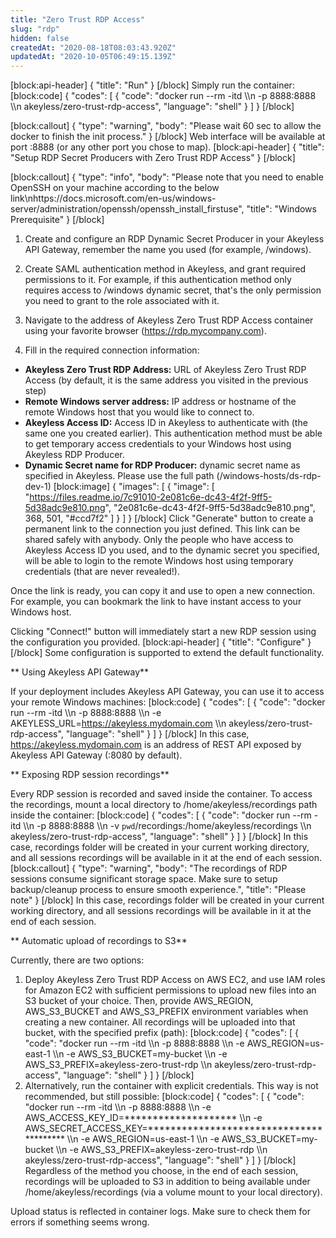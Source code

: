 ```yaml
---
title: "Zero Trust RDP Access"
slug: "rdp"
hidden: false
createdAt: "2020-08-18T08:03:43.920Z"
updatedAt: "2020-10-05T06:49:15.139Z"
---
```

[block:api-header]
{
  "title": "Run"
}
[/block]
Simply run the container:
[block:code]
{
  "codes": [
    {
      "code": "docker run --rm -itd \\\n    -p 8888:8888 \\\n    akeyless/zero-trust-rdp-access",
      "language": "shell"
    }
  ]
}
[/block]

[block:callout]
{
  "type": "warning",
  "body": "Please wait 60 sec to allow the docker to finish the init process."
}
[/block]
Web interface will be available at port :8888 (or any other port you chose to map).
[block:api-header]
{
  "title": "Setup RDP Secret Producers with Zero Trust RDP Access"
}
[/block]

[block:callout]
{
  "type": "info",
  "body": "Please note that you need to enable OpenSSH on your machine according to the below link\nhttps://docs.microsoft.com/en-us/windows-server/administration/openssh/openssh_install_firstuse",
  "title": "Windows Prerequisite"
}
[/block]
1. Create and configure an RDP Dynamic Secret Producer in your Akeyless API Gateway, remember the name you used (for example, /windows).

2. Create SAML authentication method in Akeyless, and grant required permissions to it. For example, if this authentication method only requires access to /windows dynamic secret, that's the only permission you need to grant to the role associated with it.

3. Navigate to the address of Akeyless Zero Trust RDP Access container using your favorite browser (https://rdp.mycompany.com).

4. Fill in the required connection information:

  * **Akeyless Zero Trust RDP Address:** URL of Akeyless Zero Trust RDP Access (by default, it is the same address you visited in the previous step)
  * **Remote Windows server address:** IP address or hostname of the remote Windows host that you would like to connect to.
  * **Akeyless Access ID:** Access ID in Akeyless to authenticate with (the same one you created earlier). This authentication method must be able to get temporary access credentials to your Windows host using Akeyless RDP Producer.
  * **Dynamic Secret name for RDP Producer:** dynamic secret name as specified in Akeyless. Please use the full path (/windows-hosts/ds-rdp-dev-1) 
[block:image]
{
  "images": [
    {
      "image": [
        "https://files.readme.io/7c91010-2e081c6e-dc43-4f2f-9ff5-5d38adc9e810.png",
        "2e081c6e-dc43-4f2f-9ff5-5d38adc9e810.png",
        368,
        501,
        "#ccd7f2"
      ]
    }
  ]
}
[/block]
Click "Generate" button to create a permanent link to the connection you just defined. This link can be shared safely with anybody. Only the people who have access to Akeyless Access ID you used, and to the dynamic secret you specified, will be able to login to the remote Windows host using temporary credentials (that are never revealed!).

Once the link is ready, you can copy it and use to open a new connection. For example, you can bookmark the link to have instant access to your Windows host.

Clicking "Connect!" button will immediately start a new RDP session using the configuration you provided.
[block:api-header]
{
  "title": "Configure"
}
[/block]
Some configuration is supported to extend the default functionality.

** Using Akeyless API Gateway**

If your deployment includes Akeyless API Gateway, you can use it to access your remote Windows machines:
[block:code]
{
  "codes": [
    {
      "code": "docker run --rm -itd \\\n    -p 8888:8888 \\\n    -e AKEYLESS_URL=https://akeyless.mydomain.com \\\n    akeyless/zero-trust-rdp-access",
      "language": "shell"
    }
  ]
}
[/block]
In this case, https://akeyless.mydomain.com is an address of REST API exposed by Akeyless API Gateway (:8080 by default).

** Exposing RDP session recordings**

Every RDP session is recorded and saved inside the container. To access the recordings, mount a local directory to /home/akeyless/recordings path inside the container:
[block:code]
{
  "codes": [
    {
      "code": "docker run --rm -itd \\\n    -p 8888:8888 \\\n    -v `pwd`/recordings:/home/akeyless/recordings \\\n    akeyless/zero-trust-rdp-access",
      "language": "shell"
    }
  ]
}
[/block]
In this case, recordings folder will be created in your current working directory, and all sessions recordings will be available in it at the end of each session.
[block:callout]
{
  "type": "warning",
  "body": "The recordings of RDP sessions consume significant storage space. Make sure to setup backup/cleanup process to ensure smooth experience.",
  "title": "Please note"
}
[/block]
In this case, recordings folder will be created in your current working directory, and all sessions recordings will be available in it at the end of each session.

** Automatic upload of recordings to S3**

Currently, there are two options:

1. Deploy Akeyless Zero Trust RDP Access on AWS EC2, and use IAM roles for Amazon EC2 with sufficient permissions to upload new files into an S3 bucket of your choice. Then, provide AWS_REGION, AWS_S3_BUCKET and AWS_S3_PREFIX environment variables when creating a new container. All recordings will be uploaded into that bucket, with the specified prefix (path):
[block:code]
{
  "codes": [
    {
      "code": "docker run --rm -itd \\\n    -p 8888:8888 \\\n    -e AWS_REGION=us-east-1 \\\n    -e AWS_S3_BUCKET=my-bucket \\\n    -e AWS_S3_PREFIX=akeyless-zero-trust-rdp \\\n    akeyless/zero-trust-rdp-access",
      "language": "shell"
    }
  ]
}
[/block]
2. Alternatively, run the container with explicit credentials. This way is not recommended, but still possible:
[block:code]
{
  "codes": [
    {
      "code": "docker run --rm -itd \\\n    -p 8888:8888 \\\n    -e AWS_ACCESS_KEY_ID=******************** \\\n    -e AWS_SECRET_ACCESS_KEY=**************************************** \\\n    -e AWS_REGION=us-east-1 \\\n    -e AWS_S3_BUCKET=my-bucket \\\n    -e AWS_S3_PREFIX=akeyless-zero-trust-rdp \\\n    akeyless/zero-trust-rdp-access",
      "language": "shell"
    }
  ]
}
[/block]
Regardless of the method you choose, in the end of each session, recordings will be uploaded to S3 in addition to being available under /home/akeyless/recordings (via a volume mount to your local directory).

Upload status is reflected in container logs. Make sure to check them for errors if something seems wrong.